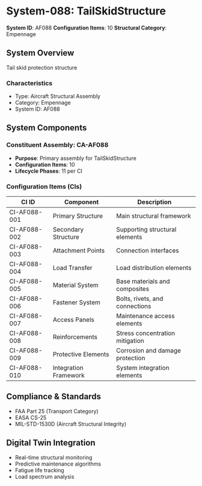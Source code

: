 # System-088: TailSkidStructure

**System ID**: AF088
**Configuration Items**: 10
**Structural Category**: Empennage

## System Overview

Tail skid protection structure

### Characteristics
- Type: Aircraft Structural Assembly
- Category: Empennage
- System ID: AF088

## System Components

### Constituent Assembly: CA-AF088
- **Purpose**: Primary assembly for TailSkidStructure
- **Configuration Items**: 10
- **Lifecycle Phases**: 11 per CI

### Configuration Items (CIs)

| CI ID | Component | Description |
|-------|-----------|-------------|
| CI-AF088-001 | Primary Structure | Main structural framework |
| CI-AF088-002 | Secondary Structure | Supporting structural elements |
| CI-AF088-003 | Attachment Points | Connection interfaces |
| CI-AF088-004 | Load Transfer | Load distribution elements |
| CI-AF088-005 | Material System | Base materials and composites |
| CI-AF088-006 | Fastener System | Bolts, rivets, and connections |
| CI-AF088-007 | Access Panels | Maintenance access elements |
| CI-AF088-008 | Reinforcements | Stress concentration mitigation |
| CI-AF088-009 | Protective Elements | Corrosion and damage protection |
| CI-AF088-010 | Integration Framework | System integration elements |

## Compliance & Standards
- FAA Part 25 (Transport Category)
- EASA CS-25
- MIL-STD-1530D (Aircraft Structural Integrity)

## Digital Twin Integration
- Real-time structural monitoring
- Predictive maintenance algorithms
- Fatigue life tracking
- Load spectrum analysis
